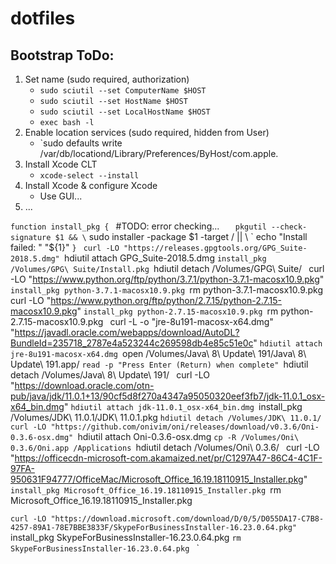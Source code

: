 # dotfiles
## Bootstrap ToDo:
1. Set name (sudo required, authorization)
    - `sudo sciutil --set ComputerName $HOST`
    - `sudo sciutil --set HostName $HOST`
    - `sudo sciutil --set LocalHostName $HOST`
    - `exec bash -l`
1. Enable location services (sudo required, hidden from User)
    - `sudo defaults write /var/db/locationd/Library/Preferences/ByHost/com.apple.
1. Install Xcode CLT
    - `xcode-select --install`
1. Install Xcode & configure Xcode
    - Use GUI...
1. ...

`function install_pkg {
`    #TODO: error checking...
`    pkgutil --check-signature $1 && \
`    sudo installer -package $1 -target / || \
`    echo "Install failed: " "${1}"
`}
`
`curl -LO "https://releases.gpgtools.org/GPG_Suite-2018.5.dmg"
`hdiutil attach GPG_Suite-2018.5.dmg
`install_pkg /Volumes/GPG\ Suite/Install.pkg
`hdiutil detach /Volumes/GPG\ Suite/
`
`curl -LO "https://www.python.org/ftp/python/3.7.1/python-3.7.1-macosx10.9.pkg"
`install_pkg python-3.7.1-macosx10.9.pkg
`rm python-3.7.1-macosx10.9.pkg
`
`curl -LO "https://www.python.org/ftp/python/2.7.15/python-2.7.15-macosx10.9.pkg"
`install_pkg python-2.7.15-macosx10.9.pkg
`rm python-2.7.15-macosx10.9.pkg
`
`curl -L -o "jre-8u191-macosx-x64.dmg" "https://javadl.oracle.com/webapps/download/AutoDL?BundleId=235718_2787e4a523244c269598db4e85c51e0c"
`hdiutil attach jre-8u191-macosx-x64.dmg
`open /Volumes/Java\ 8\ Update\ 191/Java\ 8\ Update\ 191.app/
`read -p "Press Enter (Return) when complete"
`hdiutil detach /Volumes/Java\ 8\ Update\ 191/
`
`curl -LO "https://download.oracle.com/otn-pub/java/jdk/11.0.1+13/90cf5d8f270a4347a95050320eef3fb7/jdk-11.0.1_osx-x64_bin.dmg"
`hdiutil attach jdk-11.0.1_osx-x64_bin.dmg
`install_pkg /Volumes/JDK\ 11.0.1/JDK\ 11.0.1.pkg
`hdiutil detach /Volumes/JDK\ 11.0.1/
`
`curl -LO "https://github.com/onivim/oni/releases/download/v0.3.6/Oni-0.3.6-osx.dmg"
`hdiutil attach Oni-0.3.6-osx.dmg
`cp -R /Volumes/Oni\ 0.3.6/Oni.app /Applications
`hdiutil detach /Volumes/Oni\ 0.3.6/
`
`curl -LO "https://officecdn-microsoft-com.akamaized.net/pr/C1297A47-86C4-4C1F-97FA-950631F94777/OfficeMac/Microsoft_Office_16.19.18110915_Installer.pkg"
`install_pkg Microsoft_Office_16.19.18110915_Installer.pkg
`rm Microsoft_Office_16.19.18110915_Installer.pkg

`curl -LO "https://download.microsoft.com/download/D/0/5/D055DA17-C7B8-4257-89A1-78E7BBE3833F/SkypeForBusinessInstaller-16.23.0.64.pkg"
`install_pkg SkypeForBusinessInstaller-16.23.0.64.pkg
`rm SkypeForBusinessInstaller-16.23.0.64.pkg
`
`
